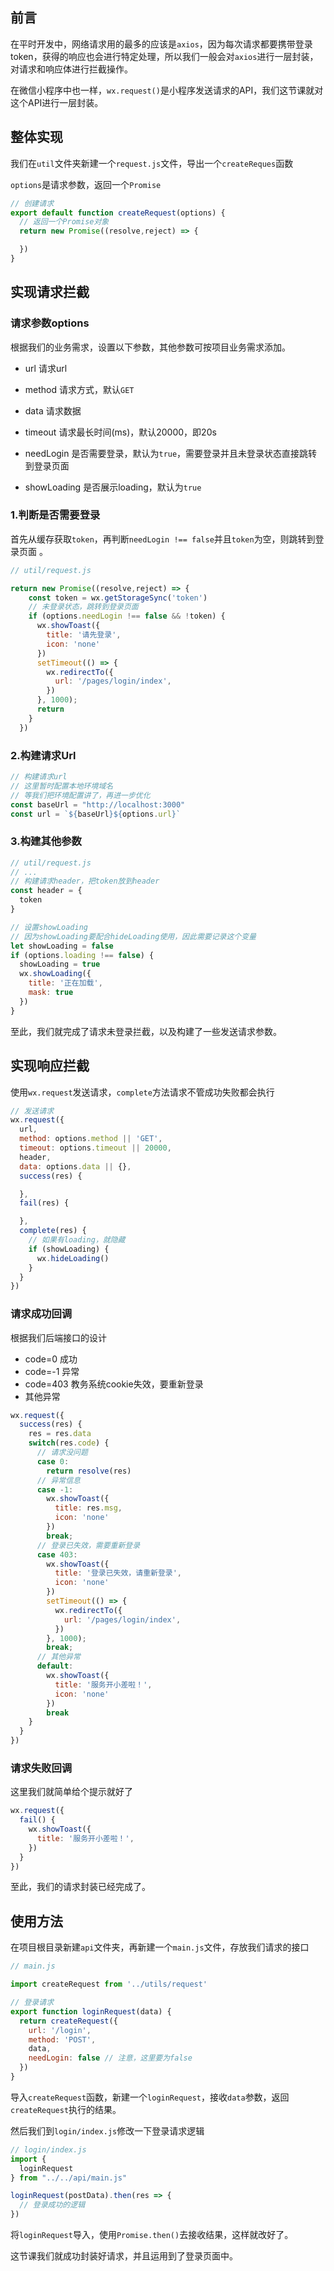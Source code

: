 ## 前言

在平时开发中，网络请求用的最多的应该是`axios`，因为每次请求都要携带登录token，获得的响应也会进行特定处理，所以我们一般会对`axios`进行一层封装，对请求和响应体进行拦截操作。

在微信小程序中也一样，`wx.request()`是小程序发送请求的API，我们这节课就对这个API进行一层封装。

## 整体实现

我们在`util`文件夹新建一个`request.js`文件，导出一个`createReques`函数

`options`是请求参数，返回一个`Promise`

```js
// 创建请求
export default function createRequest(options) {
  // 返回一个Promise对象
  return new Promise((resolve,reject) => {

  })
}
```

## 实现请求拦截

### 请求参数options

根据我们的业务需求，设置以下参数，其他参数可按项目业务需求添加。

- url 请求url

- method 请求方式，默认`GET`

- data 请求数据

- timeout 请求最长时间(ms)，默认20000，即20s

- needLogin 是否需要登录，默认为`true`，需要登录并且未登录状态直接跳转到登录页面

- showLoading 是否展示loading，默认为`true`

### 1.判断是否需要登录

首先从缓存获取`token`，再判断`needLogin !== false`并且`token`为空，则跳转到登录页面 。

```js
// util/request.js

return new Promise((resolve,reject) => {
    const token = wx.getStorageSync('token')
    // 未登录状态，跳转到登录页面
    if (options.needLogin !== false && !token) {
      wx.showToast({
        title: '请先登录',
        icon: 'none'
      })
      setTimeout(() => {
        wx.redirectTo({
          url: '/pages/login/index',
        })
      }, 1000);
      return
    }
  })
```

### 2.构建请求Url

```js
// 构建请求url
// 这里暂时配置本地环境域名
// 等我们把环境配置讲了，再进一步优化
const baseUrl = "http://localhost:3000"
const url = `${baseUrl}${options.url}`
```

### 3.构建其他参数

```js
// util/request.js
// ...
// 构建请求header，把token放到header
const header = {
  token
}

// 设置showLoading
// 因为showLoading要配合hideLoading使用，因此需要记录这个变量
let showLoading = false
if (options.loading !== false) {
  showLoading = true
  wx.showLoading({
    title: '正在加载',
    mask: true
  })
}
```

至此，我们就完成了请求未登录拦截，以及构建了一些发送请求参数。

## 实现响应拦截

使用`wx.request`发送请求，`complete`方法请求不管成功失败都会执行

```js
// 发送请求
wx.request({
  url,
  method: options.method || 'GET',
  timeout: options.timeout || 20000,
  header,
  data: options.data || {},
  success(res) {

  },
  fail(res) {

  },
  complete(res) {
    // 如果有loading，就隐藏
    if (showLoading) {
      wx.hideLoading()
    }
  }
})
```

### 请求成功回调

根据我们后端接口的设计

- code=0 成功
- code=-1 异常
- code=403 教务系统cookie失效，要重新登录
- 其他异常

```js
wx.request({
  success(res) {
    res = res.data
    switch(res.code) {
      // 请求没问题
      case 0:
        return resolve(res)
      // 异常信息
      case -1:
        wx.showToast({
          title: res.msg,
          icon: 'none'
        })
        break;
      // 登录已失效，需要重新登录
      case 403:
        wx.showToast({
          title: '登录已失效，请重新登录',
          icon: 'none'
        })
        setTimeout(() => {
          wx.redirectTo({
            url: '/pages/login/index',
          })
        }, 1000);
        break;
      // 其他异常
      default:
        wx.showToast({
          title: '服务开小差啦！',
          icon: 'none'
        })
        break
    }
  }
})
```

### 请求失败回调

这里我们就简单给个提示就好了

```js
wx.request({
  fail() {
    wx.showToast({
      title: '服务开小差啦！',
    })
  }
})
```

至此，我们的请求封装已经完成了。

## 使用方法

在项目根目录新建`api`文件夹，再新建一个`main.js`文件，存放我们请求的接口

```js
// main.js

import createRequest from '../utils/request'

// 登录请求
export function loginRequest(data) {
  return createRequest({
    url: '/login',
    method: 'POST',
    data,
    needLogin: false // 注意，这里要为false
  })
}
```

导入`createRequest`函数，新建一个`loginRequest`，接收`data`参数，返回`createRequest`执行的结果。

然后我们到`login/index.js`修改一下登录请求逻辑

```js
// login/index.js
import {
  loginRequest
} from "../../api/main.js"

loginRequest(postData).then(res => {
  // 登录成功的逻辑
})
```

将`loginRequest`导入，使用`Promise.then()`去接收结果，这样就改好了。

这节课我们就成功封装好请求，并且运用到了登录页面中。
